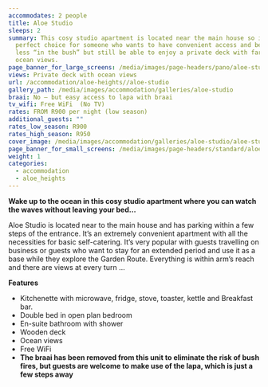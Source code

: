 ```yaml
---
accommodates: 2 people
title: Aloe Studio
sleeps: 2
summary: This cosy studio apartment is located near the main house so is the
  perfect choice for someone who wants to have convenient access and be a little
  less “in the bush” but still be able to enjoy a private deck with far reaching
  ocean views.
page_banner_for_large_screens: /media/images/page-headers/pano/aloe-studio.jpg
views: Private deck with ocean views
url: /accommodation/aloe-heights//aloe-studio
gallery_path: /media/images/accommodation/galleries/aloe-studio
braai: No – but easy access to lapa with braai
tv_wifi: Free WiFi  (No TV)
rates: FROM R900 per night (low season)
additional_guests: ""
rates_low_season: R900
rates_high_season: R950
cover_image: /media/images/accommodation/galleries/aloe-studio/aloe-studio-01.jpg
page_banner_for_small_screens: /media/images/page-headers/standard/aloe-studio.jpg
weight: 1
categories:
  - accommodation
  - aloe_heights
---
```

**Wake up to the ocean in this cosy studio apartment where you can watch the waves without leaving your bed…**

Aloe Studio is located near to the main house and has parking within a few steps of the entrance. It’s an extremely convenient apartment with all the necessities for basic self-catering. It’s very popular with guests travelling on business or guests who want to stay for an extended period and use it as a base while they explore the Garden Route. Everything is within arm’s reach and there are views at every turn …

**Features**

* Kitchenette with microwave, fridge, stove, toaster, kettle and Breakfast bar.
* Double bed in open plan bedroom
* En-suite bathroom with shower
* Wooden deck
* Ocean views 
* Free WiFi
* **The braai has been removed from this unit to eliminate the risk of bush fires, but guests are welcome to make use of the lapa, which is just a few steps away**